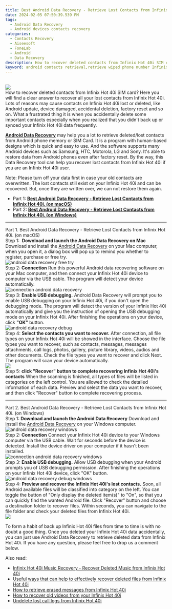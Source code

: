 ```yaml
---
title: Best Android Data Recovery - Retrieve Lost Contacts from Infinix Hot 40i.
date: 2024-02-05 07:50:39.539 PM
tags: 
  - Android Data Recovery
  - Android devices contacts recovery
categories: 
  - Contacts Recovery
  - Aiseesoft
  - FoneLab
  - Android
  - Data Recovery
description: How to recover deleted contacts from Infinix Hot 40i SIM card? Here you will find a clear answer to recover all your lost contacts from Infinix Hot 40i.
keyword: android contacts retrieval,retrieve wiped phone number Infinix Hot 40i,undelete contacts from Infinix Hot 40i,recover lost contacts from Infinix Hot 40i,regain missing contacts,Infinix Hot 40i contacts recovery,recover contacts from Infinix Hot 40i,how can i get contacts back on Infinix Hot 40i,how do i recover contacts on Infinix Hot 40i,how can i find my deleted contacts Infinix Hot 40i,my contacts deleted from Infinix Hot 40i how to undo contacts,Infinix Hot 40i contacts disappeared
---
```

<br>
<img src="https://img0mobiles.techidaily.com/images/best-assets/devices/infinix/infinix-hot-40i/4.jpg" class="atpl-imgstyle"  /><br>
<div class="atpl-content atpl-for-fonelab-android recover-contacts">
<div class="atpl-post-description-part-1">
How to recover deleted contacts from Infinix Hot 40i SIM card? Here you will find a clear answer to recover all your lost contacts from Infinix Hot 40i.
</div>
<div class="atpl-post-description-part-2">
<div class="tpl-content-sub-paragraph-question">
  Lots of reasons may cause contacts on Infinix Hot 40i lost or deleted, like Android update, device damaged, accidental deletion, factory reset and so on. What a frustrated thing it is when you accidentally delete some important contacts especially when you realized that you didn't back up or synced your Infinix Hot 40i data frequently.
</div>
</div>
<div class="atpl-post-description-part-3">
<div class="tpl-content-sub-paragraph-content">
  <p>
    <a href="https://tools.techidaily.com/aiseesoft-android-data-recovery/" target="_blank" rel="noopener"><strong>Android Data Recovery</strong></a> may help you a lot to retrieve deleted/lost contacts from Android phone memory or SIM Card. It is a program with human-based designs which is quick and easy to use. And the software supports many Android devices such as Samsung, HTC, Motorola, LG and Sony. It's able to restore data from Android phones even after factory reset. By the way, this Data Recovery tool can help you recover lost contacts from Infinix Hot 40i if you are an Infinix Hot 40i user.
  </p>
</div>
<div class="tpl-content-sub-paragraph-content">
  <p>
    Note: Please turn off your data first in case your old contacts are overwritten. The lost contacts still exist on your Infinix Hot 40i and can be recovered. But, once they are written over, we can not restore them again.
  </p>
</div>
</div>
<ul>
  <li>Part 1: <strong><a href="#p1"> Best Android Data Recovery - Retrieve Lost Contacts from Infinix Hot 40i.  (on macOS)</a></strong></li>
  <li>Part 2: <strong><a href="#p2"> Best Android Data Recovery - Retrieve Lost Contacts from Infinix Hot 40i.  (on Windows)</a></strong></li>
</ul>
<!-- Part 1 -->
<a id="p1" name="p1" ></a><hr>
<div>
  <span class="atpl-step-part-style">Part 1. Best Android Data Recovery - Retrieve Lost Contacts from Infinix Hot 40i. (on macOS)</span>
</div>  
<span class="atpl-stepstyle-a"><span>Step 1: </span></span> <strong>Download and launch the Android Data Recovery on Mac</strong>
Download and install the <a href="https://tools.techidaily.com/aiseesoft-android-data-recovery/" target="_blank" rel="noopener">Android Data Recovery</a> on your Mac computer, when you open it, a dialog box will pop up to remind you whether to register, purchase or free try.
<br>
<img src="https://tools.techidaily.com/images/apps/aiseesoft/android-data-recovery/mac-free-try.png" class="atpl-imgstyle" alt="android data recovery free try" /><br>
<span class="atpl-stepstyle-a"><span>Step 2: </span></span> <strong>Connection</strong>
Run this powerful Android data recovering software on your Mac computer, and then connect your Infinix Hot 40i device to computer via the USB cable. The program will detect your device automatically.
<br>
<img src="https://tools.techidaily.com/images/apps/aiseesoft/android-data-recovery/mac-connection-interface.jpg" class="atpl-imgstyle" alt="connection android data recovery" /><br>
<span class="atpl-stepstyle-a"><span>Step 3: </span></span> <strong>Enable USB debugging.</strong>
Android Data Recovery will prompt you to enable USB debugging on your Infinix Hot 40i, if you don't open the debugging mode. The program will detect the version of your Infinix Hot 40i automatically and give you the instruction of opening the USB debugging mode on your Infinix Hot 40i. After finishing the operations on your device, click <strong>"OK"</strong> button.
<br>
<img src="https://tools.techidaily.com/images/apps/aiseesoft/android-data-recovery/mac-android-usb-debug.jpg"  class="atpl-imgstyle" alt="android data recovery debug" /><br>
<span class="atpl-stepstyle-a"><span>Step 4: </span></span> <strong>Select the contacts you want to recover.</strong>
After connection, all file types on your Infinix Hot 40i will be showed in the interface. Choose the file types you want to recover, such as contacts, messages, messages attachments, call logs, photos, gallery, picture library, videos, audios and other documents. Check the file types you want to recover and click Next. The program will scan your device automatically.
<br>
<img src="https://tools.techidaily.com/images/apps/aiseesoft/android-data-recovery/mac-choose-type-contacts.jpg" class="atpl-imgstyle"  /><br>
<span class="atpl-stepstyle-a"><span>Step 5: </span></span> <strong>click "Recover" button to  complete recovering Infinix Hot 40i's contacts</strong>
When the scanning is finished, all types of files will be listed in categories on the left control. You are allowed to check the detailed information of each data. Preview and select the data you want to recover, and then click "Recover" button to complete recovering process.
<a id="p2" name="p2"></a><hr>
<!-- Part 2 -->
<div>
  <span class="atpl-step-part-style">Part 2. Best Android Data Recovery - Retrieve Lost Contacts from Infinix Hot 40i. (on Windows)</span>
</div>
<span class="atpl-stepstyle-a"><span>Step 1: </span></span> <strong>Download and launch the Android Data Recovery</strong>
Download and install the <a href="https://tools.techidaily.com/aiseesoft-android-data-recovery/" target="_blank" rel="noopener">Android Data Recovery</a> on your Windows computer.
<br>
<img src="https://tools.techidaily.com/images/apps/aiseesoft/android-data-recovery/win-start-interface.png"  class="atpl-imgstyle" alt="android data recovery windows" /><br>
<span class="atpl-stepstyle-a"><span>Step 2: </span></span> <strong>Connection</strong>
Connect your Infinix Hot 40i device to your Windows computer via the USB cable. Wait for seconds before the device is detected. Install the device driver on your computer if it hasn't been installed.
<br>
<img src="https://tools.techidaily.com/images/apps/aiseesoft/android-data-recovery/win-connection-interface.png" class="atpl-imgstyle" alt="connection android data recovery windows" /><br>
<span class="atpl-stepstyle-a"><span>Step 3: </span></span> <strong>Enable USB debugging.</strong>
Allow USB debugging when your Android prompts you of USB debugging permission. After finishing the operations on your Infinix Hot 40i device, click "OK" button.
<br>
<img src="https://tools.techidaily.com/images/apps/aiseesoft/android-data-recovery/win-android-usb-debug.png" class="atpl-imgstyle" alt="android data recovery debug windows" /><br>
<span class="atpl-stepstyle-a"><span>Step 4: </span></span> <strong>Preview and recover the Infinix Hot 40i's lost contacts.</strong>
Soon, all Android available files will be classified into category on the left. You can toggle the button of "Only display the deleted item(s)" to "On", so that you can quickly find the wanted Android file. Click "Recover" button and choose a destination folder to recover files. Within seconds, you can navigate to the file folder and check your deleted files from Infinix Hot 40i.
<br>
<img src="https://tools.techidaily.com/images/apps/aiseesoft/android-data-recovery/win-recover-contacts.jpg" class="atpl-imgstyle"  /><br>
<div class="atpl-post-description-part-4">
<div class="tpl-content-sub-paragraph-normal">
  <p>
    To form a habit of back up Infinix Hot 40i files from time to time is with no doubt a good thing. Once you deleted your Infinix Hot 40i data accidentally, you can just use Android Data Recovery to retrieve deleted data from Infinix Hot 40i. If you have any question, please feel free to drop us a comment below.
  </p>
</div>
</div>
<ins class="adsbygoogle"
     style="display:block"
     data-ad-client="ca-pub-7571918770474297"
     data-ad-slot="8358498916"
     data-ad-format="auto"
     data-full-width-responsive="true"></ins>
<span class="atpl-alsoreadstyle">Also read:</span>
<div><ul>
<li><a href="/infinix-hot-40i-music-recovery-recover-deleted-music-from-infinix-hot-40i-by-fonelab-android-recover-music/" target="_blank" rel="noopener"><u>Infinix Hot 40i Music Recovery - Recover Deleted Music from Infinix Hot 40i</u></a></li>
<li><a href="/useful-ways-that-can-help-to-effectively-recover-deleted-files-from-infinix-hot-40i-by-fonelab-android-recover-data/" target="_blank" rel="noopener"><u>Useful ways that can help to effectively recover deleted files from Infinix Hot 40i</u></a></li>
<li><a href="/how-to-retrieve-erased-messages-from-infinix-hot-40i-by-fonelab-android-recover-messages/" target="_blank" rel="noopener"><u>How to retrieve erased messages from Infinix Hot 40i</u></a></li>
<li><a href="/how-to-recover-old-videos-from-your-infinix-hot-40i-by-fonelab-android-recover-video/" target="_blank" rel="noopener"><u>How to recover old videos from your Infinix Hot 40i</u></a></li>
<li><a href="/undelete-lost-call-logs-from-infinix-hot-40i-by-fonelab-android-recover-call-logs/" target="_blank" rel="noopener"><u>Undelete lost call logs from Infinix Hot 40i</u></a></li>
</ul></div>
</div>
